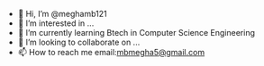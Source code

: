 - 👋 Hi, I’m @meghamb121
- 👀 I’m interested in ...
- 🌱 I’m currently learning Btech in Computer Science Engineering
- 💞️ I’m looking to collaborate on ...
- 📫 How to reach me    email:mbmegha5@gmail.com

<!---
meghamb121/meghamb121 is a ✨ special ✨ repository because its `README.md` (this file) appears on your GitHub profile.
You can click the Preview link to take a look at your changes.
--->
